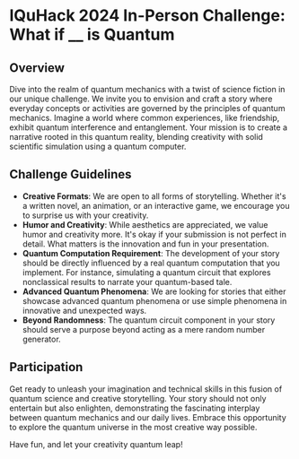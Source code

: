 # IQuHack 2024 In-Person Challenge: What if __ is Quantum

## Overview
Dive into the realm of quantum mechanics with a twist of science fiction in our unique challenge. We invite you to envision and craft a story where everyday concepts or activities are governed by the principles of quantum mechanics. Imagine a world where common experiences, like friendship, exhibit quantum interference and entanglement. Your mission is to create a narrative rooted in this quantum reality, blending creativity with solid scientific simulation using a quantum computer.

## Challenge Guidelines
- **Creative Formats**: We are open to all forms of storytelling. Whether it's a written novel, an animation, or an interactive game, we encourage you to surprise us with your creativity.
- **Humor and Creativity**: While aesthetics are appreciated, we value humor and creativity more. It's okay if your submission is not perfect in detail. What matters is the innovation and fun in your presentation.
- **Quantum Computation Requirement**: The development of your story should be directly influenced by a real quantum computation that you implement. For instance, simulating a quantum circuit that explores nonclassical results to narrate your quantum-based tale.
- **Advanced Quantum Phenomena**: We are looking for stories that either showcase advanced quantum phenomena or use simple phenomena in innovative and unexpected ways.
- **Beyond Randomness**: The quantum circuit component in your story should serve a purpose beyond acting as a mere random number generator.

## Participation
Get ready to unleash your imagination and technical skills in this fusion of quantum science and creative storytelling. Your story should not only entertain but also enlighten, demonstrating the fascinating interplay between quantum mechanics and our daily lives. Embrace this opportunity to explore the quantum universe in the most creative way possible.

Have fun, and let your creativity quantum leap!
